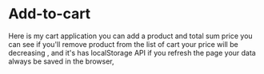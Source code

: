# Add-to-cart
Here is my cart application you can add a product and total sum price you can see if you'll remove product from the list of cart your price will be decreasing , and it's  has localStorage API if you refresh the page your data always be saved in the browser, 
